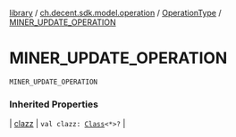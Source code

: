 [library](../../index.md) / [ch.decent.sdk.model.operation](../index.md) / [OperationType](index.md) / [MINER_UPDATE_OPERATION](./-m-i-n-e-r_-u-p-d-a-t-e_-o-p-e-r-a-t-i-o-n.md)

# MINER_UPDATE_OPERATION

`MINER_UPDATE_OPERATION`

### Inherited Properties

| [clazz](clazz.md) | `val clazz: `[`Class`](http://docs.oracle.com/javase/6/docs/api/java/lang/Class.html)`<*>?` |

